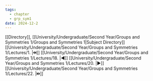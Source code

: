 ```yaml
---
tags:
  - chapter
  - grp_sym1
date: 2024-12-2
---
```

[[Directory]], [[University/Undergraduate/Second Year/Groups and Symmetries 1/Groups and Symmetries 1|Subject Directory]]
[[University/Undergraduate/Second Year/Groups and Symmetries 1/Lectures/1. |🞀🞀]] [[University/Undergraduate/Second Year/Groups and Symmetries 1/Lectures/18. |◀]] [[University/Undergraduate/Second Year/Groups and Symmetries 1/Lectures/20. |▶]] [[University/Undergraduate/Second Year/Groups and Symmetries 1/Lectures/22. |🞂🞂]]
# 
## 
### 